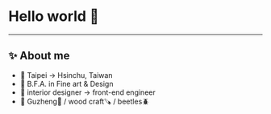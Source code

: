 # Hello world 👋
***

## ✨ About me
- 📍 Taipei -> Hsinchu, Taiwan
- 🏫 B.F.A. in Fine art & Design
- 💼 interior designer -> front-end engineer
- 🤍 Guzheng🎵 / wood craft🪚 / beetles🪲


<!--
**haku19602/haku19602** is a ✨ _special_ ✨ repository because its `README.md` (this file) appears on your GitHub profile.

Here are some ideas to get you started:

- 🔭 I’m currently working on ...
- 🌱 I’m currently learning ...
- 👯 I’m looking to collaborate on ...
- 🤔 I’m looking for help with ...
- 💬 Ask me about ...
- 📫 How to reach me: ...
- 😄 Pronouns: ...
- ⚡ Fun fact: ...
-->
